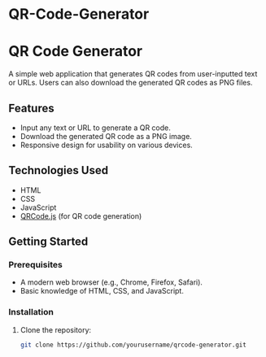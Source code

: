 ﻿# QR-Code-Generator
# QR Code Generator

A simple web application that generates QR codes from user-inputted text or URLs. Users can also download the generated QR codes as PNG files.

## Features

- Input any text or URL to generate a QR code.
- Download the generated QR code as a PNG image.
- Responsive design for usability on various devices.

## Technologies Used

- HTML
- CSS
- JavaScript
- [QRCode.js](https://github.com/davidshimjs/qrcodejs) (for QR code generation)

## Getting Started

### Prerequisites

- A modern web browser (e.g., Chrome, Firefox, Safari).
- Basic knowledge of HTML, CSS, and JavaScript.

### Installation

1. Clone the repository:

   ```bash
   git clone https://github.com/yourusername/qrcode-generator.git
